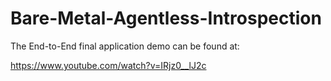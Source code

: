# Bare-Metal-Agentless-Introspection
The End-to-End final application demo can be found at:

https://www.youtube.com/watch?v=IRjz0__lJ2c
